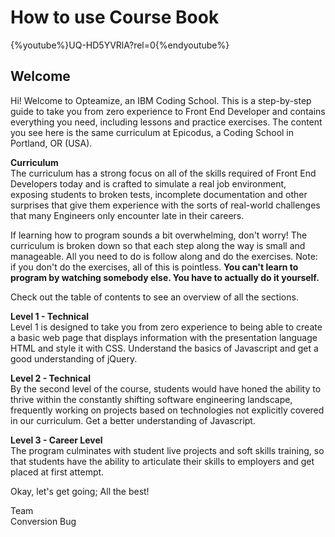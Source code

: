 # How to use Course Book


{%youtube%}UQ-HD5YVRlA?rel=0{%endyoutube%}

## Welcome

Hi! Welcome to Opteamize, an IBM Coding School. This is a step-by-step guide to take you from zero experience to Front End Developer and contains everything you need, including lessons and practice exercises. The content you see here is the same curriculum at Epicodus, a Coding School in Portland, OR (USA).

**Curriculum**  
The curriculum has a strong focus on all of the skills required of Front End Developers today and is crafted to simulate a real job environment, exposing students to broken tests, incomplete documentation and other surprises that give them experience with the sorts of real-world challenges that many Engineers only encounter late in their careers.

If learning how to program sounds a bit overwhelming, don't worry! The curriculum is broken down so that each step along the way is small and manageable. All you need to do is follow along and do the exercises. Note: if you don't do the exercises, all of this is pointless. **You can't learn to program by watching somebody else. You have to actually do it yourself.**

Check out the table of contents to see an overview of all the sections.

**Level 1 - Technical**  
Level 1 is designed to take you from zero experience to being able to create a basic web page that displays information with the presentation language HTML and style it with CSS. Understand the basics of Javascript and get a good understanding of jQuery.

**Level 2 - Technical**    
By the second level of the course, students would have honed the ability to thrive within the constantly shifting software engineering landscape, frequently working on projects based on technologies not explicitly covered in our curriculum. Get a better understanding of Javascript.

**Level 3 - Career Level**  
The program culminates with student live projects and soft skills training, so that students have the ability to articulate their skills to employers and get placed at first attempt.

Okay, let's get going; All the best!

Team  
Conversion Bug
